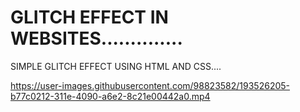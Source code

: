 # GLITCH EFFECT IN WEBSITES..............
SIMPLE GLITCH EFFECT USING HTML AND CSS....

https://user-images.githubusercontent.com/98823582/193526205-b77c0212-311e-4090-a6e2-8c21e00442a0.mp4
